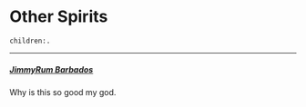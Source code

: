 # Other Spirits
```query
children:.
```
---

##### [JimmyRum Barbados](https://jimmyrum.com.au/products/barbados?srsltid=AfmBOooIDygyLnPBSHe57j9bxX18l0idLKd__d-QtR_g0llRLr6d9QWq)
Why is this so good my god.
